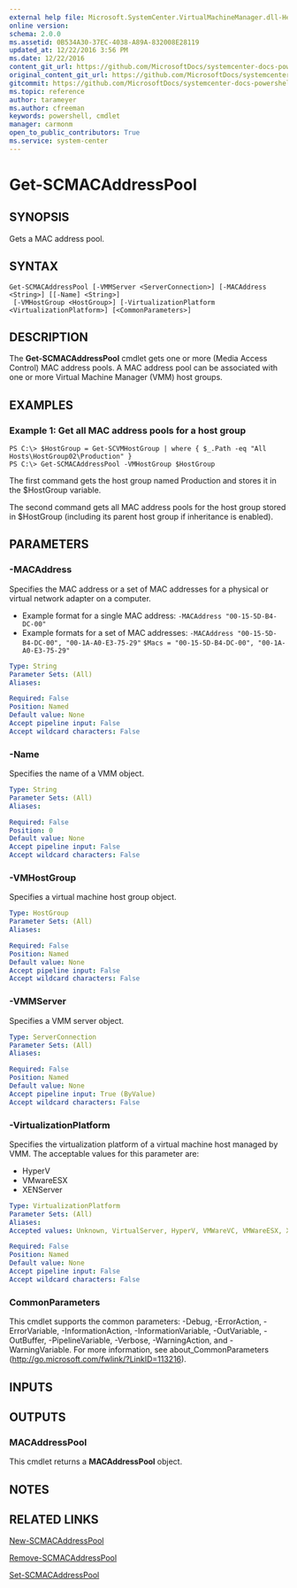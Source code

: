 ```yaml
---
external help file: Microsoft.SystemCenter.VirtualMachineManager.dll-Help.xml
online version: 
schema: 2.0.0
ms.assetid: 0B534A30-37EC-4038-A89A-832008E28119
updated_at: 12/22/2016 3:56 PM
ms.date: 12/22/2016
content_git_url: https://github.com/MicrosoftDocs/systemcenter-docs-powershell/blob/master/systemcenter-cmdlets/SystemCenter2016/VirtualMachineManager/vlatest/Get-SCMACAddressPool.md
original_content_git_url: https://github.com/MicrosoftDocs/systemcenter-docs-powershell/blob/master/systemcenter-cmdlets/SystemCenter2016/VirtualMachineManager/vlatest/Get-SCMACAddressPool.md
gitcommit: https://github.com/MicrosoftDocs/systemcenter-docs-powershell/blob/96e5647587661652225fbdd2c797cd4d59d542bc/systemcenter-cmdlets/SystemCenter2016/VirtualMachineManager/vlatest/Get-SCMACAddressPool.md
ms.topic: reference
author: tarameyer
ms.author: cfreeman
keywords: powershell, cmdlet
manager: carmonm
open_to_public_contributors: True
ms.service: system-center
---
```


# Get-SCMACAddressPool

## SYNOPSIS
Gets a MAC address pool.

## SYNTAX

```
Get-SCMACAddressPool [-VMMServer <ServerConnection>] [-MACAddress <String>] [[-Name] <String>]
 [-VMHostGroup <HostGroup>] [-VirtualizationPlatform <VirtualizationPlatform>] [<CommonParameters>]
```

## DESCRIPTION
The **Get-SCMACAddressPool** cmdlet gets one or more (Media Access Control) MAC address pools.
A MAC address pool can be associated with one or more Virtual Machine Manager (VMM) host groups.

## EXAMPLES

### Example 1: Get all MAC address pools for a host group
```
PS C:\> $HostGroup = Get-SCVMHostGroup | where { $_.Path -eq "All Hosts\HostGroup02\Production" }
PS C:\> Get-SCMACAddressPool -VMHostGroup $HostGroup
```

The first command gets the host group named Production and stores it in the $HostGroup variable.

The second command gets all MAC address pools for the host group stored in $HostGroup (including its parent host group if inheritance is enabled).

## PARAMETERS

### -MACAddress
Specifies the MAC address or a set of MAC addresses for a physical or virtual network adapter on a computer.

- Example format for a single MAC address: `-MACAddress "00-15-5D-B4-DC-00"`
- Example formats for a set of MAC addresses: 
`-MACAddress "00-15-5D-B4-DC-00", "00-1A-A0-E3-75-29"`
`$Macs = "00-15-5D-B4-DC-00", "00-1A-A0-E3-75-29"`

```yaml
Type: String
Parameter Sets: (All)
Aliases: 

Required: False
Position: Named
Default value: None
Accept pipeline input: False
Accept wildcard characters: False
```

### -Name
Specifies the name of a VMM object.

```yaml
Type: String
Parameter Sets: (All)
Aliases: 

Required: False
Position: 0
Default value: None
Accept pipeline input: False
Accept wildcard characters: False
```

### -VMHostGroup
Specifies a virtual machine host group object.

```yaml
Type: HostGroup
Parameter Sets: (All)
Aliases: 

Required: False
Position: Named
Default value: None
Accept pipeline input: False
Accept wildcard characters: False
```

### -VMMServer
Specifies a VMM server object.

```yaml
Type: ServerConnection
Parameter Sets: (All)
Aliases: 

Required: False
Position: Named
Default value: None
Accept pipeline input: True (ByValue)
Accept wildcard characters: False
```

### -VirtualizationPlatform
Specifies the virtualization platform of a virtual machine host managed by VMM.
The acceptable values for this parameter are:

- HyperV
- VMwareESX
- XENServer

```yaml
Type: VirtualizationPlatform
Parameter Sets: (All)
Aliases: 
Accepted values: Unknown, VirtualServer, HyperV, VMWareVC, VMWareESX, XENServer

Required: False
Position: Named
Default value: None
Accept pipeline input: False
Accept wildcard characters: False
```

### CommonParameters
This cmdlet supports the common parameters: -Debug, -ErrorAction, -ErrorVariable, -InformationAction, -InformationVariable, -OutVariable, -OutBuffer, -PipelineVariable, -Verbose, -WarningAction, and -WarningVariable. For more information, see about_CommonParameters (http://go.microsoft.com/fwlink/?LinkID=113216).

## INPUTS

## OUTPUTS

### MACAddressPool
This cmdlet returns a **MACAddressPool** object.

## NOTES

## RELATED LINKS

[New-SCMACAddressPool](xref:SystemCenter2016/VirtualMachineManager/vlatest/New-SCMACAddressPool.md)

[Remove-SCMACAddressPool](xref:SystemCenter2016/VirtualMachineManager/vlatest/Remove-SCMACAddressPool.md)

[Set-SCMACAddressPool](xref:SystemCenter2016/VirtualMachineManager/vlatest/Set-SCMACAddressPool.md)

